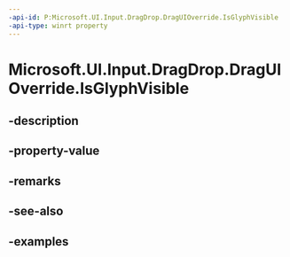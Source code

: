 ```yaml
---
-api-id: P:Microsoft.UI.Input.DragDrop.DragUIOverride.IsGlyphVisible
-api-type: winrt property
---
```


# Microsoft.UI.Input.DragDrop.DragUIOverride.IsGlyphVisible

<!--
public bool IsGlyphVisible { get; set; }
-->


## -description

## -property-value

## -remarks

## -see-also

## -examples


